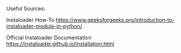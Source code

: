 Useful Sources:

Instaloader How-To
https://www.geeksforgeeks.org/introduction-to-instaloader-module-in-python/

Official Instaloader Documentation
https://instaloader.github.io/installation.html